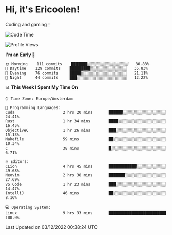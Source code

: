 # Hi, it's Ericoolen!
Coding and gaming！

<!--START_SECTION:waka-->
![Code Time](http://img.shields.io/badge/Code%20Time-546%20hrs%209%20mins-blue)

![Profile Views](http://img.shields.io/badge/Profile%20Views-7-blue)

**I'm an Early 🐤** 

```text
🌞 Morning    111 commits    ███████░░░░░░░░░░░░░░░░░░   30.83% 
🌆 Daytime    129 commits    █████████░░░░░░░░░░░░░░░░   35.83% 
🌃 Evening    76 commits     █████░░░░░░░░░░░░░░░░░░░░   21.11% 
🌙 Night      44 commits     ███░░░░░░░░░░░░░░░░░░░░░░   12.22%

```


📊 **This Week I Spent My Time On** 

```text
⌚︎ Time Zone: Europe/Amsterdam

💬 Programming Languages: 
Cuda                     2 hrs 20 mins       ██████░░░░░░░░░░░░░░░░░░░   24.41% 
Rust                     1 hr 34 mins        ████░░░░░░░░░░░░░░░░░░░░░   16.45% 
ObjectiveC               1 hr 26 mins        ███░░░░░░░░░░░░░░░░░░░░░░   15.13% 
Makefile                 59 mins             ██░░░░░░░░░░░░░░░░░░░░░░░   10.34% 
C                        38 mins             █░░░░░░░░░░░░░░░░░░░░░░░░   6.71%

🔥 Editors: 
CLion                    4 hrs 45 mins       ████████████░░░░░░░░░░░░░   49.68% 
Neovim                   2 hrs 38 mins       ███████░░░░░░░░░░░░░░░░░░   27.69% 
VS Code                  1 hr 23 mins        ███░░░░░░░░░░░░░░░░░░░░░░   14.47% 
IntelliJ                 46 mins             ██░░░░░░░░░░░░░░░░░░░░░░░   8.16%

💻 Operating System: 
Linux                    9 hrs 33 mins       █████████████████████████   100.0%

```


 Last Updated on 03/12/2022 00:38:24 UTC
<!--END_SECTION:waka-->

